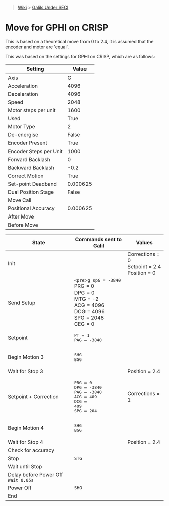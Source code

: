 > [Wiki](Home) > [Galils Under SECI](galils-under-seci)

# Move for GPHI on CRISP

This is based on a theoretical move from 0 to 2.4, it is assumed that the encoder and motor are 'equal'.

This was based on the settings for GPHI  on CRISP, which are as follows:

| Setting | Value |
| --- | --- |
| Axis | G |
| Acceleration | 4096 |
| Deceleration | 4096 |
| Speed | 2048 |
| Motor steps per unit | 1600 |
| Used | True |
| Motor Type | 2 |
| De-energise | False |
| Encoder Present | True |
| Encoder Steps per Unit | 1000 |
| Forward Backlash | 0 |
| Backward Backlash | -0.2 |
| Correct Motion | True |
| Set-point Deadband | 0.000625 |
| Dual Position Stage | False |
| Move Call | |
| Positional Accuracy | 0.000625 |
| After Move | |
| Before Move | |


| State | Commands sent to Galil | Values |
| --- | --- | --- |
| Init | | Corrections = 0 <br>Setpoint = 2.4 <br>Position = 0 |
| Send Setup | `<pre>g_spG = -3840` <br>PRG = 0 <br>DPG = 0 <br>MTG = -2 <br>ACG = 4096 <br>DCG = 4096 <br>SPG = 2048 <br>CEG = 0 | |
| Setpoint | <pre>PT = 1 <br>PAG = -3840 | |
| Begin Motion 3 | <pre>SHG <br>BGG</pre> | |
| Wait for Stop 3 | | Position = 2.4 |
| Setpoint + Correction | <pre>PRG = 0 <br>DPG = -3840 <br>PAG = -3840 <br>ACG = 409 <br>DCG = 409 <br>SPG = 204 | Corrections = 1 |
| Begin Motion 4 | <pre>SHG <br>BGG | |
| Wait for Stop 4 | | Position = 2.4 |
| Check for accuracy | | |
| Stop | `STG` | |
| Wait until Stop | | |
| Delay before Power Off `Wait 0.05s` | | |
| Power Off | `SHG` | |
| End | | |
